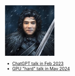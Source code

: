 <p><img src="img/winter.jpeg" height="168"></p>

<UL>
  <LI><a href="docs/chatGPT.pptx" target=_blank>ChatGPT talk in Feb 2023 </a></LI>
  <LI><a href="docs/hardtalk.pptx" target=_blank>GPU "hard" talk in May 2024 </a></LI>
</UL>  
<!--
<br><a href="cv.docx">a copy of my cv is here</a>

<p><img src="img/piboard.jpg" height="200">
<img src="img/pibox.jpg" height="200">
<img src="img/raspbot.jpg" height="200">

<hr>
<br><img src="img/spacex.jpg" height="200">

-->
<hr>
<p> Eventually, all things merge into one, and a river runs through it.</p>
